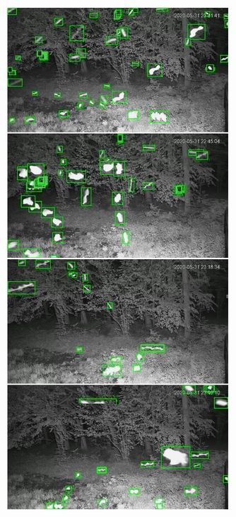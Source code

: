 ![20200531-221436-224441](in/20200531/20200531-221436-224441_0_.jpg)
![20200531-224446-231451](in/20200531/20200531-224446-231451_0_.jpg)
![20200531-231456-234501](in/20200531/20200531-231456-234501_0_.jpg)
![20200531-234506-000001](in/20200531/20200531-234506-000001_0_.jpg)
